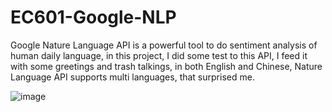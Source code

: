 # EC601-Google-NLP

Google Nature Language API is a powerful tool to do sentiment analysis of human daily language, in this project, I did some test to this API, I feed it with some greetings and trash talkings, in both English and Chinese, Nature Language API supports multi languages, that surprised me.

![image](https://user-images.githubusercontent.com/43017503/194678312-15d9761b-cb67-4709-baeb-8915961d1732.png)
